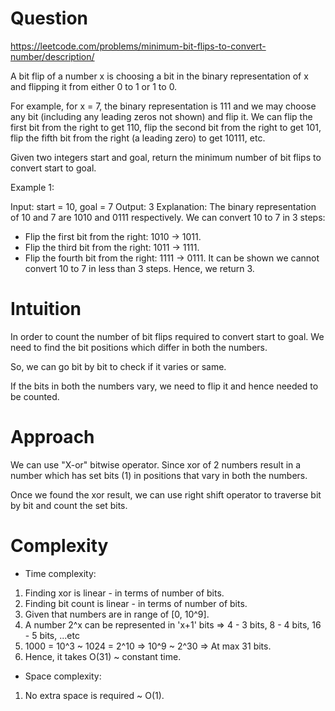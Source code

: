 # Question
https://leetcode.com/problems/minimum-bit-flips-to-convert-number/description/

A bit flip of a number x is choosing a bit in the binary representation of x and flipping it from either 0 to 1 or 1 to 0.

For example, for x = 7, the binary representation is 111 and we may choose any bit (including any leading zeros not shown) and flip it. 
We can flip the first bit from the right to get 110, flip the second bit from the right to get 101, flip the fifth bit from the right (a leading zero) to get 10111, etc.

Given two integers start and goal, return the minimum number of bit flips to convert start to goal.


Example 1:

Input: start = 10, goal = 7
Output: 3
Explanation: The binary representation of 10 and 7 are 1010 and 0111 respectively. We can convert 10 to 7 in 3 steps:
- Flip the first bit from the right: 1010 -> 1011.
- Flip the third bit from the right: 1011 -> 1111.
- Flip the fourth bit from the right: 1111 -> 0111.
  It can be shown we cannot convert 10 to 7 in less than 3 steps. Hence, we return 3.

# Intuition
<!-- Describe your first thoughts on how to solve this problem. -->
In order to count the number of bit flips required to convert start to goal. We need to find the bit positions which differ in both the numbers.

So, we can go bit by bit to check if it varies or same.

If the bits in both the numbers vary, we need to flip it and hence needed to be counted.

# Approach
<!-- Describe your approach to solving the problem. -->

We can use "X-or" bitwise operator. Since xor of 2 numbers result in a number which has set bits (1) in positions that vary in both the numbers.

Once we found the xor result, we can use right shift operator to traverse bit by bit and count the set bits.

# Complexity
- Time complexity:
<!-- Add your time complexity here, e.g. $$O(n)$$ -->
1. Finding xor is linear - in terms of number of bits.
2. Finding bit count is linear - in terms of number of bits.
3. Given that numbers are in range of [0, 10^9].
4. A number 2^x can be represented in 'x+1' bits => 4 - 3 bits, 8 - 4 bits, 16 - 5 bits, ...etc
5. 1000 = 10^3 ~ 1024 = 2^10 => 10^9 ~ 2^30 => At max 31 bits.
6. Hence, it takes O(31) ~ constant time.

- Space complexity:
<!-- Add your space complexity here, e.g. $$O(n)$$ -->
1. No extra space is required ~ O(1).
